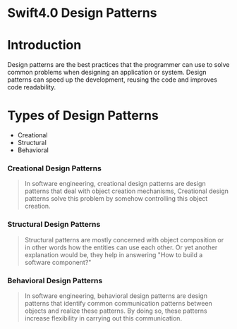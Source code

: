 # Swift4.0 Design Patterns

# Introduction
Design patterns are the best practices that the programmer can use to solve common problems when designing an application or system.
Design patterns can speed up the development, reusing the code and improves code readability.

# Types of Design Patterns
- Creational
- Structural
- Behavioral

### Creational Design Patterns
>In software engineering, creational design patterns are design patterns that deal with object creation mechanisms, Creational design patterns solve this problem by somehow controlling this object creation.

### Structural Design Patterns
>Structural patterns are mostly concerned with object composition or in other words how the entities can use each other. Or yet another explanation would be, they help in answering "How to build a software component?"

### Behavioral Design Patterns
>In software engineering, behavioral design patterns are design patterns that identify common communication patterns between objects and realize these patterns. By doing so, these patterns increase flexibility in carrying out this communication.
